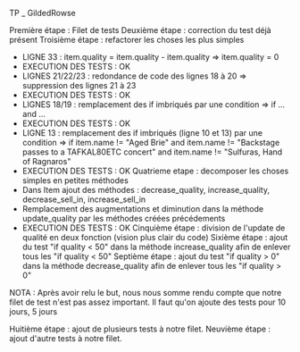 TP \_ GildedRowse

Première étape : Filet de tests
Deuxième étape : correction du test déjà présent
Troisième étape : refactorer les choses les plus simples

- LIGNE 33 : item.quality = item.quality - item.quality => item.quality = 0
- EXECUTION DES TESTS : OK
- LIGNES 21/22/23 : redondance de code des lignes 18 à 20 => suppression des lignes 21 à 23
- EXECUTION DES TESTS : OK
- LIGNES 18/19 : remplacement des if imbriqués par une condition => if ... and ...
- EXECUTION DES TESTS : OK
- LIGNE 13 : remplacement des if imbriqués (ligne 10 et 13) par une condition => if item.name != "Aged Brie" and item.name != "Backstage passes to a TAFKAL80ETC concert" and item.name != "Sulfuras, Hand of Ragnaros"
- EXECUTION DES TESTS : OK
  Quatrieme etape : decomposer les choses simples en petites méthodes
- Dans Item ajout des méthodes : decrease_quality, increase_quality, decrease_sell_in, increase_sell_in
- Remplacement des augmentations et diminution dans la méthode update_quality par les méthodes créées précédements
- EXECUTION DES TESTS : OK
  Cinquième étape : division de l'update de qualité en deux fonction (vision plus clair du code)
  Sixième étape : ajout du test "if quality < 50" dans la méthode increase_quality afin de enlever tous les "if quality < 50"
  Septième étape : ajout du test "if quality > 0" dans la méthode decrease_quality afin de enlever tous les "if quality > 0"

NOTA : Après avoir relu le but, nous nous somme rendu compte que notre filet de test n'est pas assez important. Il faut qu'on ajoute des tests pour 10 jours, 5 jours

Huitième étape : ajout de plusieurs tests à notre filet.
Neuvième étape : ajout d'autre tests à notre filet.
